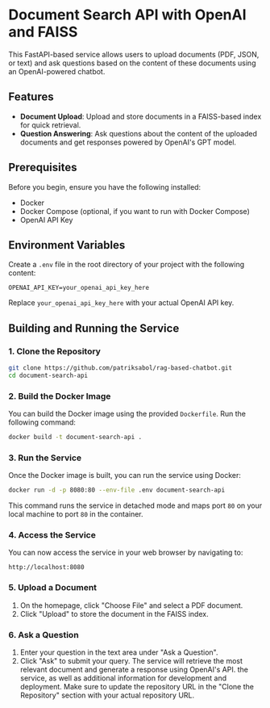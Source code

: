 # Document Search API with OpenAI and FAISS

This FastAPI-based service allows users to upload documents (PDF, JSON, or text) and ask questions based on the content of these documents using an OpenAI-powered chatbot.

## Features

- **Document Upload**: Upload and store documents in a FAISS-based index for quick retrieval.
- **Question Answering**: Ask questions about the content of the uploaded documents and get responses powered by OpenAI's GPT model.

## Prerequisites

Before you begin, ensure you have the following installed:

- Docker
- Docker Compose (optional, if you want to run with Docker Compose)
- OpenAI API Key

## Environment Variables

Create a `.env` file in the root directory of your project with the following content:

```
OPENAI_API_KEY=your_openai_api_key_here
```

Replace `your_openai_api_key_here` with your actual OpenAI API key.

## Building and Running the Service

### 1. Clone the Repository

```bash
git clone https://github.com/patriksabol/rag-based-chatbot.git
cd document-search-api
```

### 2. Build the Docker Image

You can build the Docker image using the provided `Dockerfile`. Run the following command:

```bash
docker build -t document-search-api .
```

### 3. Run the Service

Once the Docker image is built, you can run the service using Docker:

```bash
docker run -d -p 8080:80 --env-file .env document-search-api
```

This command runs the service in detached mode and maps port `80` on your local machine to port `80` in the container.

### 4. Access the Service

You can now access the service in your web browser by navigating to:

```
http://localhost:8080
```

### 5. Upload a Document

1. On the homepage, click "Choose File" and select a PDF document.
2. Click "Upload" to store the document in the FAISS index.

### 6. Ask a Question

1. Enter your question in the text area under "Ask a Question".
2. Click "Ask" to submit your query. The service will retrieve the most relevant document and generate a response using OpenAI's API.
the service, as well as additional information for development and deployment. Make sure to update the repository URL in the "Clone the Repository" section with your actual repository URL.